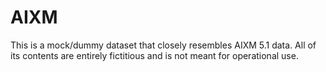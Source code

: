 # AIXM
This is a mock/dummy dataset that closely resembles AIXM 5.1 data. All of its contents are entirely fictitious and is not meant for operational use. 

